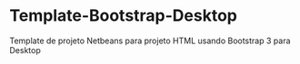 # Template-Bootstrap-Desktop
Template de projeto Netbeans para projeto HTML usando Bootstrap 3 para Desktop
